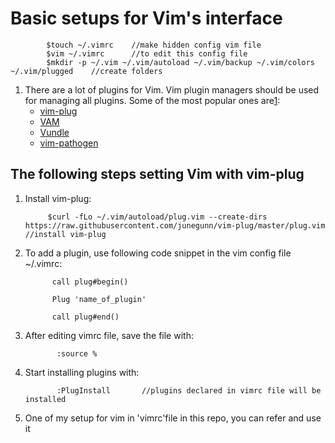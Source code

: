 # Basic setups for Vim's interface
            $touch ~/.vimrc    //make hidden config vim file
            $vim ~/.vimrc      //to edit this config file 
            $mkdir -p ~/.vim ~/.vim/autoload ~/.vim/backup ~/.vim/colors ~/.vim/plugged    //create folders
            
1. There are a lot of plugins for Vim. Vim plugin managers should be used for managing all plugins. Some of the most popular ones are[1](https://linuxhandbook.com/install-vim-plugins/):
   - [vim-plug](https://github.com/junegunn/vim-plug?ref=linuxhandbook.com)
   - [VAM](https://github.com/MarcWeber/vim-addon-manager?ref=linuxhandbook.com)
   - [Vundle](https://github.com/VundleVim/Vundle.vim?ref=linuxhandbook.com)
   - [vim-pathogen](https://github.com/tpope/vim-pathogen?ref=linuxhandbook.com)
   
 ## The following steps setting Vim with vim-plug
 1. Install vim-plug:
       
             $curl -fLo ~/.vim/autoload/plug.vim --create-dirs https://raw.githubusercontent.com/junegunn/vim-plug/master/plug.vim  //install vim-plug
             
 2. To add a plugin, use following code snippet in the vim config file ~/.vimrc:

              call plug#begin()
              
              Plug 'name_of_plugin'
              
              call plug#end()
              
 3. After editing vimrc file, save the file with:

               :source % 
               
 4. Start installing plugins with:
  
               :PlugInstall       //plugins declared in vimrc file will be installed 
              
 5. One of my setup for vim in 'vimrc'file in this repo, you can refer and use it
 

